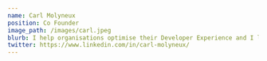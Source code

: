 ```yaml
---
name: Carl Molyneux
position: Co Founder
image_path: /images/carl.jpeg
blurb: I help organisations optimise their Developer Experience and I lead high-performing teams; currently within the Developer Experience Platform space. I draw on my extensive background in software engineering to understand and address the challenges faced by software engineering teams. My expertise lies in appreciating the value of how to apply the right practices and innovation for the problem in hand and driving the necessary changes to implement them effectively. With a track record of success in this domain, I am committed to fostering innovation and excellence in software engineering.
twitter: https://www.linkedin.com/in/carl-molyneux/
---
```



